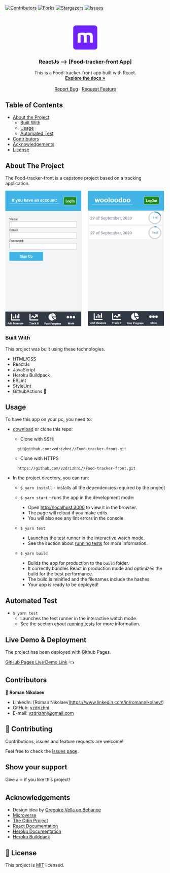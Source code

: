 <!--
*** Thanks for checking out this README Template. If you have a suggestion that would
*** make this better, please fork the repo and create a pull request or simply open
*** an issue with the tag "enhancement".
*** Thanks again! Now go create something AMAZING! :D
-->

<!-- PROJECT SHIELDS -->
<!--
*** I'm using markdown "reference style" links for readability.
*** Reference links are enclosed in brackets [ ] instead of parentheses ( ).
*** See the bottom of this document for the declaration of the reference variables
*** for contributors-url, forks-url, etc. This is an optional, concise syntax you may use.
*** https://www.markdownguide.org/basic-syntax/#reference-style-links
-->
[![Contributors][contributors-shield]][contributors-url]
[![Forks][forks-shield]][forks-url]
[![Stargazers][stars-shield]][stars-url]
[![Issues][issues-shield]][issues-url]


<!-- PROJECT LOGO -->
<br />
<p align="center">
  <a href="https://github.com/vzdrizhni//Food-tracker-front">
    <img src="src/assets/microverse.png" alt="Logo" width="80" height="80">
  </a>

  <h3 align="center">ReactJs --> [Food-tracker-front App]</h3>

  <p align="center">
    This is a Food-tracker-front app built with React.
    <br />
    <a href="https://github.com/vzdrizhni//Food-tracker-front"><strong>Explore the docs »</strong></a>
    <br />
    <br />
    <a href="https://github.com/vzdrizhni//Food-tracker-front/issues">Report Bug</a>
    ·
    <a href="https://github.com/vzdrizhni//Food-tracker-front/issues">Request Feature</a>
  </p>
</p>

<!-- TABLE OF CONTENTS -->
## Table of Contents

* [About the Project](#about-the-project)
  * [Built With](#built-with)
  * [Usage](#usage)
  * [Automated Test](#automated-test)
* [Contributors](#contributors)
* [Acknowledgements](#acknowledgements)
* [License](#license)

<!-- ABOUT THE PROJECT -->
## About The Project
  The Food-tracker-front is a capstone project based on a tracking application.

![screenshot-1](src/assets/screen1.png)

### Built With
This project was built using these technologies.
* HTML/CSS
* ReactJs
* JavaScript
* Heroku Buildpack
* ESLint
* StyleLint
* GithubActions :muscle:

<!-- INSTALLATION -->
## Usage

To have this app on your pc, you need to:
* [download](https://github.com/vzdrizhni//Food-tracker-front/archive/develop.zip) or clone this repo:
  - Clone with SSH:
  ```
    git@github.com:vzdrizhni//Food-tracker-front.git
  ```
  - Clone with HTTPS
  ```
    https://github.com/vzdrizhni//Food-tracker-front.git
  ```

* In the project directory, you can run:

  - `$ yarn install` - installs all the dependencies required by the project

  - `$ yarn start` - runs the app in the development mode:
    - Open [http://localhost:3000](http://localhost:3000) to view it in the browser.
    - The page will reload if you make edits.
    - You will also see any lint errors in the console.

  - `$ yarn test`
    - Launches the test runner in the interactive watch mode.
    - See the section about [running tests](https://facebook.github.io/create-react-app/docs/running-tests) for more information.

  - `$ yarn build`
    - Builds the app for production to the `build` folder.
    - It correctly bundles React in production mode and optimizes the build for the best performance.
    - The build is minified and the filenames include the hashes.
    - Your app is ready to be deployed!

## Automated Test
 - `$ yarn test`
    - Launches the test runner in the interactive watch mode.<br />
    - See the section about [running tests](https://facebook.github.io/create-react-app/docs/running-tests) for more information.

## Live Demo & Deployment
The project has been deployed with Github Pages.

[GitHub Pages Live Demo Link](https://vzdrizhni.github.io/Food-tracker-front/) :point_left:

<!-- CONTACT -->
## Contributors

👤 **Roman Nikolaev**

- LinkedIn: [Roman Nikolaev]https://www.linkedin.com/in/romannikolaev/)
- GitHub: [vzdrizhni](https://github.com/vzdrizhni)
- E-mail: vzdrizhni@gmail.com

## :handshake: Contributing

Contributions, issues and feature requests are welcome!

Feel free to check the [issues page](https://github.com/vzdrizhni//Food-tracker-front/issues).

## Show your support

Give a :star: if you like this project!

<!-- ACKNOWLEDGEMENTS -->
## Acknowledgements
* Design idea by [Gregoire Vella on Behance](https://www.behance.net/gregoirevella)
* [Microverse](https://www.microverse.org/)
* [The Odin Project](https://www.theodinproject.com/)
* [React Documentation](https://reactjs.org/docs/getting-started.html)
* [Heroku Documentation](https://devcenter.heroku.com/)
* [Heroku Buildpack](https://github.com/mars/create-react-app-buildpack#user-content-requires)

<!-- MARKDOWN LINKS & IMAGES -->
<!-- https://www.markdownguide.org/basic-syntax/#reference-style-links -->
[contributors-shield]: https://img.shields.io/github/contributors/vzdrizhni/Food-tracker-front.svg?style=flat-square
[contributors-url]: https://github.com/vzdrizhni/Food-tracker-front/graphs/contributors
[forks-shield]: https://img.shields.io/github/forks/vzdrizhni/Food-tracker-front.svg?style=flat-square
[forks-url]: https://github.com/vzdrizhni/Food-tracker-front/network/members
[stars-shield]: https://img.shields.io/github/stars/vzdrizhni/Food-tracker-front.svg?style=flat-square
[stars-url]: https://github.com/vzdrizhni/Food-tracker-front/stargazers
[issues-shield]: https://img.shields.io/github/issues/vzdrizhni/Food-tracker-front.svg?style=flat-square
[issues-url]: https://github.com/vzdrizhni/Food-tracker-front/issues

## 📝 License

This project is [MIT](https://opensource.org/licenses/MIT) licensed.
